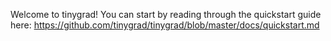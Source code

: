 Welcome to tinygrad! You can start by reading through the quickstart guide here: <https://github.com/tinygrad/tinygrad/blob/master/docs/quickstart.md>
